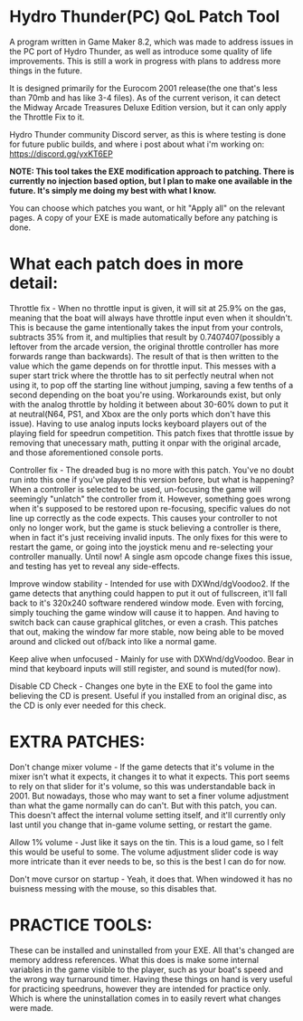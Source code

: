 # Hydro Thunder(PC) QoL Patch Tool

A program written in Game Maker 8.2, which was made to address issues in the PC port of Hydro Thunder, as well as introduce some quality of life improvements. This is still a work in progress with plans to address more things in the future.

It is designed primarily for the Eurocom 2001 release(the one that's less than 70mb and has like 3-4 files). As of the current verison, it can detect the Midway Arcade Treasures Deluxe Edition version, but it can only apply the Throttle Fix to it.

Hydro Thunder community Discord server, as this is where testing is done for future public builds, and where i post about what i'm working on: https://discord.gg/yxKT6EP

**NOTE: This tool takes the EXE modification approach to patching. There is currently no injection based option, but I plan to make one available in the future. It's simply me doing my best with what I know.**

You can choose which patches you want, or hit "Apply all" on the relevant pages. A copy of your EXE is made automatically before any patching is done.

# What each patch does in more detail:
Throttle fix - When no throttle input is given, it will sit at 25.9% on the gas, meaning that the boat will always have throttle input even when it shouldn't. This is because the game intentionally takes the input from your controls, subtracts 35% from it, and multiplies that result by 0.7407407(possibly a leftover from the arcade version, the original throttle controller has more forwards range than backwards). The result of that is then written to the value which the game depends on for throttle input. This messes with a super start trick where the throttle has to sit perfectly neutral when not using it, to pop off the starting line without jumping, saving a few tenths of a second depending on the boat you're using. Workarounds exist, but only with the analog throttle by holding it between about 30-60% down to put it at neutral(N64, PS1, and Xbox are the only ports which don't have this issue). Having to use analog inputs locks keyboard players out of the playing field for speedrun competition. This patch fixes that throttle issue by removing that unecessary math, putting it onpar with the original arcade, and those aforementioned console ports.

Controller fix - The dreaded bug is no more with this patch. You've no doubt run into this one if you've played this version before, but what is happening? When a controller is selected to be used, un-focusing the game will seemingly "unlatch" the controller from it. However, something goes wrong when it's supposed to be restored upon re-focusing, specific values do not line up correctly as the code expects. This causes your controller to not only no longer work, but the game is stuck believing a controller is there, when in fact it's just receiving invalid inputs. The only fixes for this were to restart the game, or going into the joystick menu and re-selecting your controller manually. Until now! A single asm opcode change fixes this issue, and testing has yet to reveal any side-effects.

Improve window stability - Intended for use with DXWnd/dgVoodoo2. If the game detects that anything could happen to put it out of fullscreen, it'll fall back to it's 320x240 software rendered window mode. Even with forcing, simply touching the game window will cause it to happen. And having to switch back can cause graphical glitches, or even a crash. This patches that out, making the window far more stable, now being able to be moved around and clicked out of/back into like a normal game.

Keep alive when unfocused - Mainly for use with DXWnd/dgVoodoo. Bear in mind that keyboard inputs will still register, and sound is muted(for now).

Disable CD Check - Changes one byte in the EXE to fool the game into believing the CD is present. Useful if you installed from an original disc, as the CD is only ever needed for this check.


# EXTRA PATCHES:
Don't change mixer volume - If the game detects that it's volume in the mixer isn't what it expects, it changes it to what it expects. This port seems to rely on that slider for it's volume, so this was understandable back in 2001. But nowadays, those who may want to set a finer volume adjustment than what the game normally can do can't. But with this patch, you can. This doesn't affect the internal volume setting itself, and it'll currently only last until you change that in-game volume setting, or restart the game.

Allow 1% volume - Just like it says on the tin. This is a loud game, so I felt this would be useful to some. The volume adjustment slider code is way more intricate than it ever needs to be, so this is the best I can do for now.

Don't move cursor on startup - Yeah, it does that. When windowed it has no buisness messing with the mouse, so this disables that.

# PRACTICE TOOLS:
These can be installed and uninstalled from your EXE. All that's changed are memory address references.
What this does is make some internal variables in the game visible to the player, such as your boat's speed and the wrong way turnaround timer. Having these things on hand is very useful for practicing speedruns, however they are intended for practice only. Which is where the uninstallation comes in to easily revert what changes were made.
